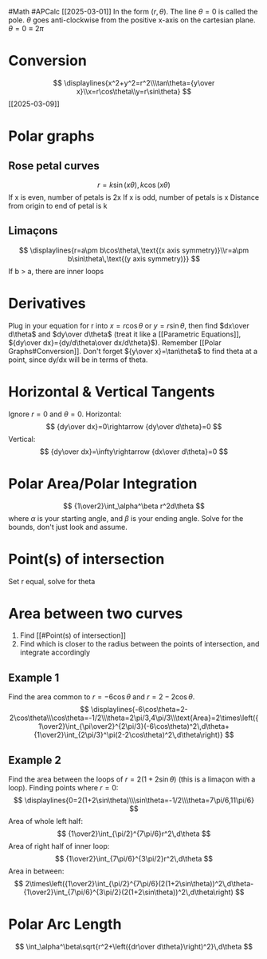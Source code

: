 #Math 
#APCalc 
[[2025-03-01]]
In the form $(r, \theta)$.
The line $\theta = 0$ is called the pole.
$\theta$ goes anti-clockwise from the positive x-axis on the cartesian plane.
$\theta = 0 \equiv 2\pi$
# Conversion
$$
\displaylines{x^2+y^2=r^2\\\tan\theta={y\over x}\\x=r\cos\theta\\y=r\sin\theta}
$$
[[2025-03-09]]
# Polar graphs
## Rose petal curves
$$
r=k\sin(x\theta),\,k\cos(x\theta)
$$If x is even, number of petals is 2x
If x is odd, number of petals is x
Distance from origin to end of petal is k
## Limaçons
$$
\displaylines{r=a\pm b\cos\theta\,\text{(x axis symmetry)}\\r=a\pm b\sin\theta\,\text{(y axis symmetry)}}
$$If b > a, there are inner loops
# Derivatives
Plug in your equation for r into $x=r\cos\theta$ or $y=r\sin\theta$, then find $dx\over d\theta$ and $dy\over d\theta$ (treat it like a [[Parametric Equations]], ${dy\over dx}={dy/d\theta\over dx/d\theta}$). Remember [[Polar Graphs#Conversion]].
Don't forget ${y\over x}=\tan\theta$ to find theta at a point, since dy/dx will be in terms of theta.
# Horizontal & Vertical Tangents
Ignore $r=0$ and $\theta=0$.
Horizontal:$$
{dy\over dx}=0\rightarrow {dy\over d\theta}=0
$$Vertical: $$
{dy\over dx}=\infty\rightarrow {dx\over d\theta}=0
$$
# Polar Area/Polar Integration
$$
{1\over2}\int_\alpha^\beta r^2d\theta
$$where $\alpha$ is your starting angle, and $\beta$ is your ending angle.
Solve for the bounds, don't just look and assume.
# Point(s) of intersection
Set r equal, solve for theta
# Area between two curves
1. Find [[#Point(s) of intersection]]
2. Find which is closer to the radius between the points of intersection, and integrate accordingly
## Example 1
Find the area common to $r=-6\cos\theta$ and $r=2-2\cos\theta$.
$$
\displaylines{-6\cos\theta=2-2\cos\theta\\\cos\theta=-1/2\\\theta=2\pi/3,4\pi/3\\\text{Area}=2\times\left({1\over2}\int_{\pi\over2}^{2\pi/3}(-6\cos\theta)^2\,d\theta+{1\over2}\int_{2\pi/3}^\pi(2-2\cos\theta)^2\,d\theta\right)}
$$
## Example 2
Find the area between the loops of $r=2(1+2\sin\theta)$ (this is a limaçon with a loop).
Finding points where $r=0$:$$
\displaylines{0=2(1+2\sin\theta)\\\sin\theta=-1/2\\\theta=7\pi/6,11\pi/6}
$$Area of whole left half:$$
{1\over2}\int_{\pi/2}^{7\pi/6}r^2\,d\theta
$$Area of right half of inner loop:$$
{1\over2}\int_{7\pi/6}^{3\pi/2}r^2\,d\theta
$$Area in between:$$
2\times\left({1\over2}\int_{\pi/2}^{7\pi/6}(2(1+2\sin\theta))^2\,d\theta-{1\over2}\int_{7\pi/6}^{3\pi/2}(2(1+2\sin\theta))^2\,d\theta\right)
$$
# Polar Arc Length
$$
\int_\alpha^\beta\sqrt{r^2+\left({dr\over d\theta}\right)^2}\,d\theta
$$
